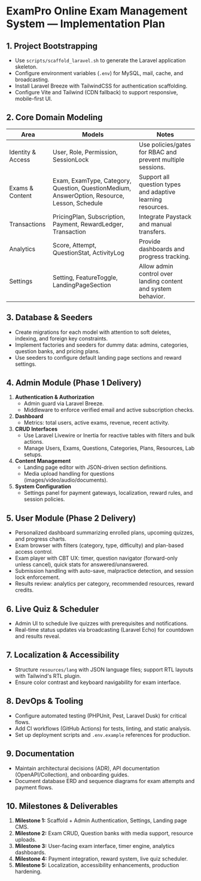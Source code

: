 # ExamPro Online Exam Management System — Implementation Plan

## 1. Project Bootstrapping
- Use `scripts/scaffold_laravel.sh` to generate the Laravel application skeleton.
- Configure environment variables (`.env`) for MySQL, mail, cache, and broadcasting.
- Install Laravel Breeze with TailwindCSS for authentication scaffolding.
- Configure Vite and Tailwind (CDN fallback) to support responsive, mobile-first UI.

## 2. Core Domain Modeling
| Area | Models | Notes |
| --- | --- | --- |
| Identity & Access | User, Role, Permission, SessionLock | Use policies/gates for RBAC and prevent multiple sessions. |
| Exams & Content | Exam, ExamType, Category, Question, QuestionMedium, AnswerOption, Resource, Lesson, Schedule | Support all question types and adaptive learning resources. |
| Transactions | PricingPlan, Subscription, Payment, RewardLedger, Transaction | Integrate Paystack and manual transfers. |
| Analytics | Score, Attempt, QuestionStat, ActivityLog | Provide dashboards and progress tracking. |
| Settings | Setting, FeatureToggle, LandingPageSection | Allow admin control over landing content and system behavior. |

## 3. Database & Seeders
- Create migrations for each model with attention to soft deletes, indexing, and foreign key constraints.
- Implement factories and seeders for dummy data: admins, categories, question banks, and pricing plans.
- Use seeders to configure default landing page sections and reward settings.

## 4. Admin Module (Phase 1 Delivery)
1. **Authentication & Authorization**
   - Admin guard via Laravel Breeze.
   - Middleware to enforce verified email and active subscription checks.
2. **Dashboard**
   - Metrics: total users, active exams, revenue, recent activity.
3. **CRUD Interfaces**
   - Use Laravel Livewire or Inertia for reactive tables with filters and bulk actions.
   - Manage Users, Exams, Questions, Categories, Plans, Resources, Lab setups.
4. **Content Management**
   - Landing page editor with JSON-driven section definitions.
   - Media upload handling for questions (images/video/audio/documents).
5. **System Configuration**
   - Settings panel for payment gateways, localization, reward rules, and session policies.

## 5. User Module (Phase 2 Delivery)
- Personalized dashboard summarizing enrolled plans, upcoming quizzes, and progress charts.
- Exam browser with filters (category, type, difficulty) and plan-based access control.
- Exam player with CBT UX: timer, question navigator (forward-only unless cancel), quick stats for answered/unanswered.
- Submission handling with auto-save, malpractice detection, and session lock enforcement.
- Results review: analytics per category, recommended resources, reward credits.

## 6. Live Quiz & Scheduler
- Admin UI to schedule live quizzes with prerequisites and notifications.
- Real-time status updates via broadcasting (Laravel Echo) for countdown and results reveal.

## 7. Localization & Accessibility
- Structure `resources/lang` with JSON language files; support RTL layouts with Tailwind's RTL plugin.
- Ensure color contrast and keyboard navigability for exam interface.

## 8. DevOps & Tooling
- Configure automated testing (PHPUnit, Pest, Laravel Dusk) for critical flows.
- Add CI workflows (GitHub Actions) for tests, linting, and static analysis.
- Set up deployment scripts and `.env.example` references for production.

## 9. Documentation
- Maintain architectural decisions (ADR), API documentation (OpenAPI/Collection), and onboarding guides.
- Document database ERD and sequence diagrams for exam attempts and payment flows.

## 10. Milestones & Deliverables
1. **Milestone 1:** Scaffold + Admin Authentication, Settings, Landing page CMS.
2. **Milestone 2:** Exam CRUD, Question banks with media support, resource uploads.
3. **Milestone 3:** User-facing exam interface, timer engine, analytics dashboards.
4. **Milestone 4:** Payment integration, reward system, live quiz scheduler.
5. **Milestone 5:** Localization, accessibility enhancements, production hardening.

